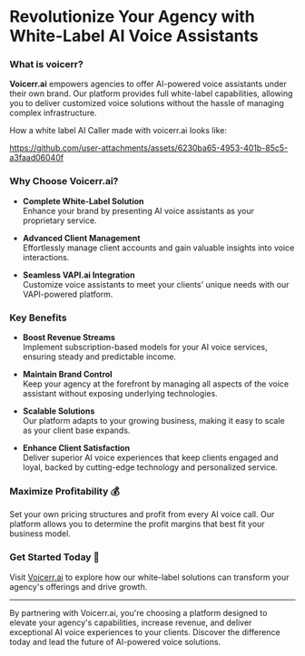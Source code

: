 # Revolutionize Your Agency with White-Label AI Voice Assistants

### What is voicerr?

**Voicerr.ai** empowers agencies to offer AI-powered voice assistants under their own brand. Our platform provides full white-label capabilities, allowing you to deliver customized voice solutions without the hassle of managing complex infrastructure.

How a white label AI Caller made with voicerr.ai looks like:

https://github.com/user-attachments/assets/6230ba65-4953-401b-85c5-a3faad06040f

### Why Choose Voicerr.ai?

- **Complete White-Label Solution**  
  Enhance your brand by presenting AI voice assistants as your proprietary service.

- **Advanced Client Management**  
  Effortlessly manage client accounts and gain valuable insights into voice interactions.

- **Seamless VAPI.ai Integration**  
  Customize voice assistants to meet your clients' unique needs with our VAPI-powered platform.

### Key Benefits

- **Boost Revenue Streams**  
  Implement subscription-based models for your AI voice services, ensuring steady and predictable income.

- **Maintain Brand Control**  
  Keep your agency at the forefront by managing all aspects of the voice assistant without exposing underlying technologies.

- **Scalable Solutions**  
  Our platform adapts to your growing business, making it easy to scale as your client base expands.

- **Enhance Client Satisfaction**  
  Deliver superior AI voice experiences that keep clients engaged and loyal, backed by cutting-edge technology and personalized service.

### Maximize Profitability 💰

Set your own pricing structures and profit from every AI voice call. Our platform allows you to determine the profit margins that best fit your business model.

### Get Started Today 🚀

Visit [Voicerr.ai](https://voicerr.ai) to explore how our white-label solutions can transform your agency's offerings and drive growth.

---

By partnering with Voicerr.ai, you're choosing a platform designed to elevate your agency's capabilities, increase revenue, and deliver exceptional AI voice experiences to your clients. Discover the difference today and lead the future of AI-powered voice solutions.
